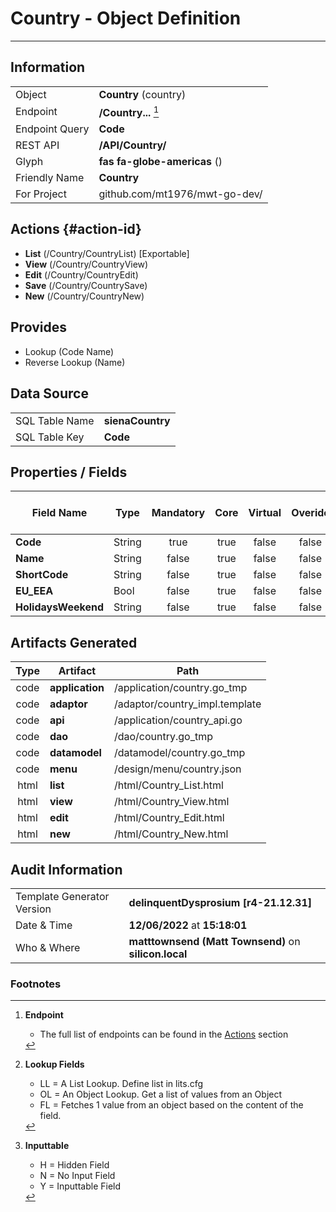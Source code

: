 # **Country** - Object Definition
---
##  Information
|   |   |
|---|---|
|Object         |**Country** (country) |
|Endpoint 	    |**/Country...** [^1]|
|Endpoint Query |**Code**|
|REST API|**/API/Country/**|
Glyph|**fas fa-globe-americas** ()
Friendly Name|**Country**|
|For Project    |github.com/mt1976/mwt-go-dev/|

##  Actions {#action-id}
* **List** (/Country/CountryList) [Exportable]
* **View** (/Country/CountryView)
* **Edit** (/Country/CountryEdit)
* **Save** (/Country/CountrySave)
* **New** (/Country/CountryNew)








##  Provides
 * Lookup (Code Name)
 * Reverse Lookup (Name)





##  Data Source 
|   |   |
|---|---|
SQL Table Name       | **sienaCountry**
SQL Table Key | **Code**



##  Properties / Fields
| Field Name| Type | Mandatory | Core | Virtual | Overide | Lookup [^2]| Lookup Object      | Lookup Field Source         | Lookup Return Value                | Inputable [^3]|DB Column|Default Value|
| -- | --  | :--: | :--: | :--: |:--: |:--: |:--: |-- |-- |:--: |-- | --|
|**Code**|String|true|true|false|false|||||Y|Code||
|**Name**|String|false|true|false|false|||||Y|Name||
|**ShortCode**|String|false|true|false|false|||||Y|ShortCode||
|**EU_EEA**|Bool|false|true|false|false|||||Y|EU_EEA|True|
|**HolidaysWeekend**|String|false|true|false|false|||||Y|HolidaysWeekend||


##  Artifacts Generated
| Type | Artifact | Path|
| :--: | -- | -- |
| code | **application** | /application/country.go_tmp |
| code | **adaptor** | /adaptor/country_impl.template |
| code | **api** | /application/country_api.go |
| code | **dao** | /dao/country.go_tmp |
| code | **datamodel** | /datamodel/country.go_tmp |
| code | **menu** | /design/menu/country.json |
| html | **list** | /html/Country_List.html |
| html | **view** | /html/Country_View.html |
| html | **edit** | /html/Country_Edit.html |
| html | **new** | /html/Country_New.html |


## Audit Information
|   |   |
|---|---|
Template Generator Version   | **delinquentDysprosium [r4-21.12.31]**
Date & Time		     | **12/06/2022** at **15:18:01**
Who & Where		     | **matttownsend (Matt Townsend)** on **silicon.local**

### Footnotes
[^1]: **Endpoint**
    * The full list of endpoints can be found in the [Actions](#action-id) section
[^2]: **Lookup Fields**
    * LL = A List Lookup. Define list in lits.cfg
    * OL = An Object Lookup. Get a list of values from an Object
    * FL = Fetches 1 value from an object based on the content of the field. 
[^3]: **Inputtable**   
    * H = Hidden Field
    * N = No Input Field
    * Y = Inputtable Field